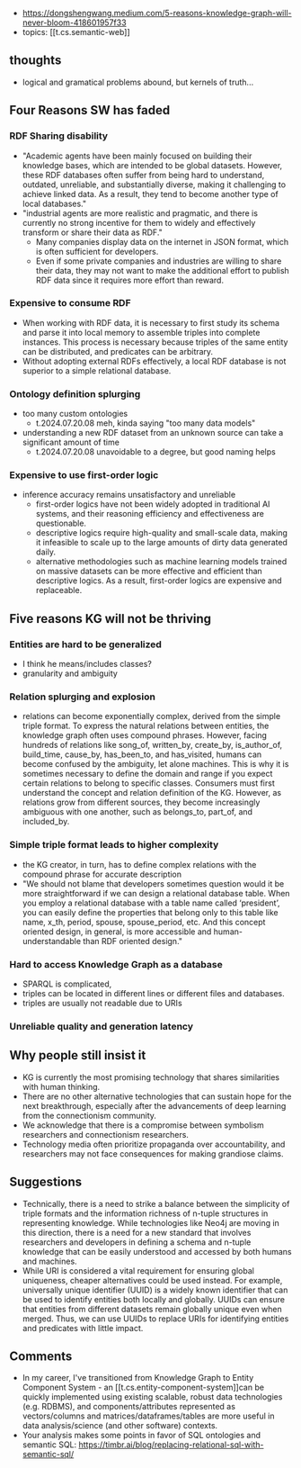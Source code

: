 
- https://dongshengwang.medium.com/5-reasons-knowledge-graph-will-never-bloom-418601957f33
- topics: [[t.cs.semantic-web]]

## thoughts

- logical and gramatical problems abound, but kernels of truth...

## Four Reasons SW has faded

### RDF Sharing disability

- "Academic agents have been mainly focused on building their knowledge bases, which are intended to be global datasets. However, these RDF databases often suffer from being hard to understand, outdated, unreliable, and substantially diverse, making it challenging to achieve linked data. As a result, they tend to become another type of local databases."
- "industrial agents are more realistic and pragmatic, and there is currently no strong incentive for them to widely and effectively transform or share their data as RDF."
  - Many companies display data on the internet in JSON format, which is often sufficient for developers. 
  - Even if some private companies and industries are willing to share their data, they may not want to make the additional effort to publish RDF data since it requires more effort than reward.

### Expensive to consume RDF

- When working with RDF data, it is necessary to first study its schema and parse it into local memory to assemble triples into complete instances. This process is necessary because triples of the same entity can be distributed, and predicates can be arbitrary.
- Without adopting external RDFs effectively, a local RDF database is not superior to a simple relational database.

### Ontology definition splurging

- too many custom ontologies
  - t.2024.07.20.08 meh, kinda saying "too many data models" 
- understanding a new RDF dataset from an unknown source can take a significant amount of time
  - t.2024.07.20.08 unavoidable to a degree, but good naming helps

### Expensive to use first-order logic

- inference accuracy remains unsatisfactory and unreliable
  - first-order logics have not been widely adopted in traditional AI systems, and their reasoning efficiency and effectiveness are questionable.
  - descriptive logics require high-quality and small-scale data, making it infeasible to scale up to the large amounts of dirty data generated daily.
  - alternative methodologies such as machine learning models trained on massive datasets can be more effective and efficient than descriptive logics. As a result, first-order logics are expensive and replaceable.

## Five reasons KG will not be thriving

### Entities are hard to be generalized

- I think he means/includes classes?
- granularity and ambiguity

### Relation splurging and explosion

- relations can become exponentially complex, derived from the simple triple format. To express the natural relations between entities, the knowledge graph often uses compound phrases. However, facing hundreds of relations like song_of, written_by, create_by, is_author_of, build_time, cause_by, has_been_to, and has_visited, humans can become confused by the ambiguity, let alone machines. This is why it is sometimes necessary to define the domain and range if you expect certain relations to belong to specific classes. Consumers must first understand the concept and relation definition of the KG. However, as relations grow from different sources, they become increasingly ambiguous with one another, such as belongs_to, part_of, and included_by.

### Simple triple format leads to higher complexity

- the KG creator, in turn, has to define complex relations with the compound phrase for accurate description
- "We should not blame that developers sometimes question would it be more straightforward if we can design a relational database table. When you employ a relational database with a table name called ‘president’, you can easily define the properties that belong only to this table like name, x_th, period, spouse, spouse_period, etc. And this concept oriented design, in general, is more accessible and human-understandable than RDF oriented design."

### Hard to access Knowledge Graph as a database

- SPARQL is complicated, 
- triples can be located in different lines or different files and databases.
- triples are usually not readable due to URIs

### Unreliable quality and generation latency

## Why people still insist it

- KG is currently the most promising technology that shares similarities with human thinking.
- There are no other alternative technologies that can sustain hope for the next breakthrough, especially after the advancements of deep learning from the connectionism community.
- We acknowledge that there is a compromise between symbolism researchers and connectionism researchers.
- Technology media often prioritize propaganda over accountability, and researchers may not face consequences for making grandiose claims.

## Suggestions

- Technically, there is a need to strike a balance between the simplicity of triple formats and the information richness of n-tuple structures in representing knowledge. While technologies like Neo4j are moving in this direction, there is a need for a new standard that involves researchers and developers in defining a schema and n-tuple knowledge that can be easily understood and accessed by both humans and machines.
- While URI is considered a vital requirement for ensuring global uniqueness, cheaper alternatives could be used instead. For example, universally unique identifier (UUID) is a widely known identifier that can be used to identify entities both locally and globally. UUIDs can ensure that entities from different datasets remain globally unique even when merged. Thus, we can use UUIDs to replace URIs for identifying entities and predicates with little impact.


## Comments

- In my career, I've transitioned from Knowledge Graph to Entity Component System - an  [[t.cs.entity-component-system]]can be quickly implemented using existing scalable, robust data technologies (e.g. RDBMS), and components/attributes represented as vectors/columns and matrices/dataframes/tables are more useful in data analysis/science (and other software) contexts.
- Your analysis makes some points in favor of SQL ontologies and semantic SQL: https://timbr.ai/blog/replacing-relational-sql-with-semantic-sql/